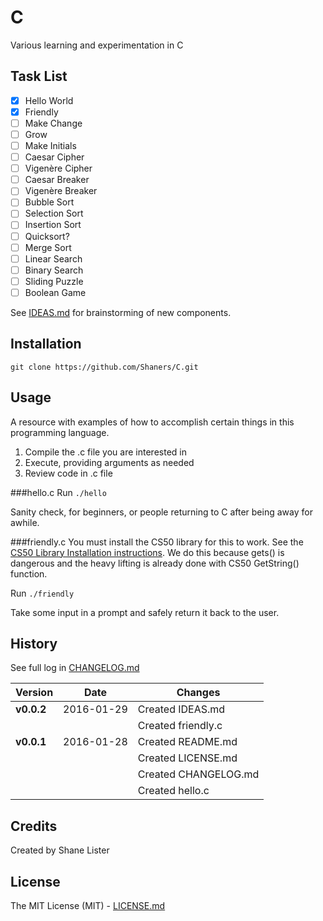 # C

Various learning and experimentation in C

## Task List

- [X] Hello World
- [X] Friendly
- [ ] Make Change
- [ ] Grow
- [ ] Make Initials
- [ ] Caesar Cipher
- [ ] Vigenère Cipher
- [ ] Caesar Breaker
- [ ] Vigenère Breaker
- [ ] Bubble Sort
- [ ] Selection Sort
- [ ] Insertion Sort
- [ ] Quicksort?
- [ ] Merge Sort
- [ ] Linear Search
- [ ] Binary Search
- [ ] Sliding Puzzle
- [ ] Boolean Game

See [IDEAS.md](./IDEAS.md) for brainstorming of new components.

## Installation

```git clone https://github.com/Shaners/C.git```

## Usage

A resource with examples of how to accomplish certain things in this programming language.

1. Compile the .c file you are interested in
2. Execute, providing arguments as needed
3. Review code in .c file

###hello.c
Run ```./hello```

Sanity check, for beginners, or people returning to C after being away for awhile.

###friendly.c
You must install the CS50 library for this to work. See the [CS50 Library Installation instructions](https://manual.cs50.net/library/#installation). We do this because gets() is dangerous and the heavy lifting is already done with CS50 GetString() function.

Run ```./friendly```

Take some input in a prompt and safely return it back to the user.

## History

See full log in [CHANGELOG.md](./CHANGELOG.md)

| Version | Date | Changes |
| ------- | ---- | ------- |
| **v0.0.2** | 2016-01-29 | Created IDEAS.md |
| | | Created friendly.c |
| **v0.0.1** | 2016-01-28 | Created README.md |
| | | Created LICENSE.md |
| | | Created CHANGELOG.md |
| | | Created hello.c |

## Credits

Created by Shane Lister

## License

The MIT License (MIT) - [LICENSE.md](./LICENSE.md)